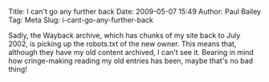 Title: I can't go any further back
Date: 2009-05-07 15:49
Author: Paul Bailey
Tag: Meta
Slug: i-cant-go-any-further-back

Sadly, the Wayback archive, which has chunks of my site back to July
2002, is picking up the robots.txt of the new owner. This means that,
although they have my old content archived, I can't see it. Bearing in
mind how cringe-making reading my old entries has been, maybe that's no
bad thing!
